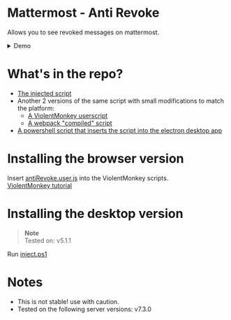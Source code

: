 # Mattermost - Anti Revoke
Allows you to see revoked messages on mattermost.
<details>
  <summary>Demo</summary>
  
  ![example](./assets/example.gif)
</details>

# What's in the repo?
* [The injected script](./script/antiRevoke.js)
* Another 2 versions of the same script with small modifications to match the platform:
    * [A ViolentMonkey userscript](./userscript/antiRevoke.user.js)
    * [A webpack "compiled" script](./desktop/antiRevoke.js)
* [A powershell script that inserts the script into the electron desktop app](./desktop/inject.ps1)

# Installing the browser version
Insert [antiRevoke.user.js](./userscript/antiRevoke.user.js) into the ViolentMonkey scripts.  
[ViolentMonkey tutorial](https://violentmonkey.github.io/guide/creating-a-userscript/)

# Installing the desktop version
> **Note**  
> Tested on: v5.1.1  

Run [inject.ps1](./desktop/inject.ps1)

# Notes
* This is not stable! use with caution.
* Tested on the following server versions: v7.3.0
